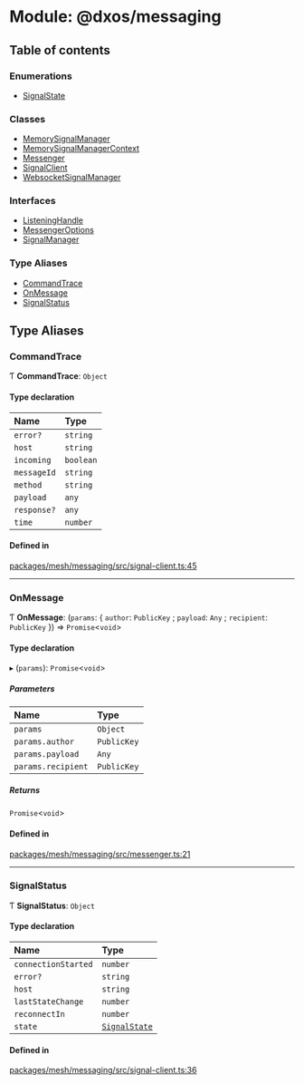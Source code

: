 # Module: @dxos/messaging

## Table of contents

### Enumerations

- [SignalState](../enums/dxos_messaging.SignalState.md)

### Classes

- [MemorySignalManager](../classes/dxos_messaging.MemorySignalManager.md)
- [MemorySignalManagerContext](../classes/dxos_messaging.MemorySignalManagerContext.md)
- [Messenger](../classes/dxos_messaging.Messenger.md)
- [SignalClient](../classes/dxos_messaging.SignalClient.md)
- [WebsocketSignalManager](../classes/dxos_messaging.WebsocketSignalManager.md)

### Interfaces

- [ListeningHandle](../interfaces/dxos_messaging.ListeningHandle.md)
- [MessengerOptions](../interfaces/dxos_messaging.MessengerOptions.md)
- [SignalManager](../interfaces/dxos_messaging.SignalManager.md)

### Type Aliases

- [CommandTrace](dxos_messaging.md#commandtrace)
- [OnMessage](dxos_messaging.md#onmessage)
- [SignalStatus](dxos_messaging.md#signalstatus)

## Type Aliases

### CommandTrace

Ƭ **CommandTrace**: `Object`

#### Type declaration

| Name | Type |
| :------ | :------ |
| `error?` | `string` |
| `host` | `string` |
| `incoming` | `boolean` |
| `messageId` | `string` |
| `method` | `string` |
| `payload` | `any` |
| `response?` | `any` |
| `time` | `number` |

#### Defined in

[packages/mesh/messaging/src/signal-client.ts:45](https://github.com/dxos/dxos/blob/32ae9b579/packages/mesh/messaging/src/signal-client.ts#L45)

___

### OnMessage

Ƭ **OnMessage**: (`params`: { `author`: `PublicKey` ; `payload`: `Any` ; `recipient`: `PublicKey`  }) => `Promise`<`void`\>

#### Type declaration

▸ (`params`): `Promise`<`void`\>

##### Parameters

| Name | Type |
| :------ | :------ |
| `params` | `Object` |
| `params.author` | `PublicKey` |
| `params.payload` | `Any` |
| `params.recipient` | `PublicKey` |

##### Returns

`Promise`<`void`\>

#### Defined in

[packages/mesh/messaging/src/messenger.ts:21](https://github.com/dxos/dxos/blob/32ae9b579/packages/mesh/messaging/src/messenger.ts#L21)

___

### SignalStatus

Ƭ **SignalStatus**: `Object`

#### Type declaration

| Name | Type |
| :------ | :------ |
| `connectionStarted` | `number` |
| `error?` | `string` |
| `host` | `string` |
| `lastStateChange` | `number` |
| `reconnectIn` | `number` |
| `state` | [`SignalState`](../enums/dxos_messaging.SignalState.md) |

#### Defined in

[packages/mesh/messaging/src/signal-client.ts:36](https://github.com/dxos/dxos/blob/32ae9b579/packages/mesh/messaging/src/signal-client.ts#L36)
